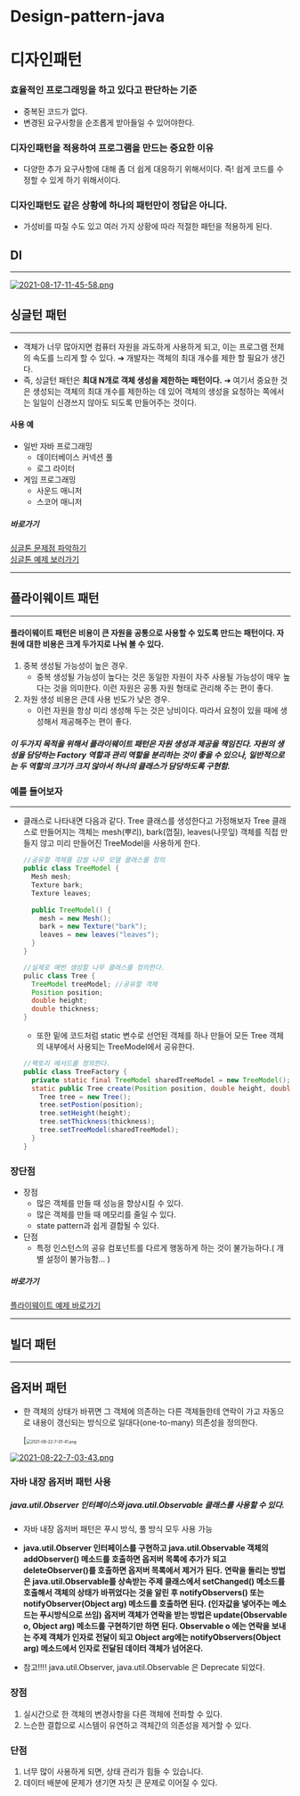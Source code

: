# Design-pattern-java
# 디자인패턴

### 효율적인 프로그래밍을 하고 있다고 판단하는 기준

- 중복된 코드가 없다.
- 변경된 요구사항을 순조롭게 받아들일 수 있어야한다.

### 디자인패턴을 적용하여 프로그램을 만드는 중요한 이유

- 다양한 추가 요구사항에 대해 좀 더 쉽게 대응하기 위해서이다. 즉! 쉽게 코드를 수정할 수 있게 하기 위해서이다.

### 디자인패턴도 같은 상황에 하나의 패턴만이 정답은 아니다.

- 가성비를 따질 수도 있고 여러 가지 상황에 따라 적절한 패턴을 적용하게 된다.



## DI

-------------

[![2021-08-17-11-45-58.png](https://i.postimg.cc/fLZvz8f0/2021-08-17-11-45-58.png)](https://postimg.cc/wtfNFcP6)

## 싱글턴 패턴

------------------

- 객체가 너무 많아지면 컴퓨터 자원을 과도하게 사용하게 되고, 이는 프로그램 전체의 속도를 느리게 할 수 있다. ➔ 개발자는 객체의 최대 개수를 제한 할 필요가 생긴다.
- 즉, 싱글턴 패턴은 **최대 N개로 객체 생성을 제한하는 패턴이다.** ➔ 여기서 중요한 것은 생성되는 객체의 최대 개수를 제한하는 데 있어 객체의 생성을 요청하는 쪽에서는 일일이 신경쓰지 않아도 되도록 만들어주는 것이다.

#### 사용 예

- 일반 자바 프로그래밍
  - 데이터베이스 커넥션 풀
  - 로그 라이터
- 게임 프로그래밍 
  - 사운드 매니저
  - 스코어 매니저

##### 바로가기
[싱글톤 문제점 파악하기](https://github.com/JangHyeonJun2/Design-pattern-java/tree/master/src/main/java/case1)<br>
[싱글톤 예제 보러가기](https://github.com/JangHyeonJun2/Design-pattern-java/tree/master/src/main/java/case2)

-----------------------
## 플라이웨이트 패턴

--------------

#### 플라이웨이트 패턴은 비용이 큰 자원을 공통으로 사용할 수 있도록 만드는 패턴이다. 자원에 대한 비용은 크게 두가지로 나눠 볼 수 있다.

1. 중복 생성될 가능성이 높은 경우.
   - 중복 생성될 가능성이 높다는 것은 동일한 자원이 자주 사용될 가능성이 매우 높다는 것을 의미한다. 이런 자원은 공통 자원 형태로 관리해 주는 편이 좋다.
2. 자원 생성 비용은 큰데 사용 빈도가 낮은 경우.
   - 이런 자원을 항상 미리 생성해 두는 것은 낭비이다. 따라서 요청이 있을 때에 생성해서 제공해주는 편이 좋다. 

##### 이 두가지 목적을 위해서 플라이웨이트 패턴은 자원 생성과 제공을 책임진다. 자원의 생성을 담당하는 Factory 역할과 관리 역할을 분리하는 것이 좋을 수 있으나, 일반적으로는 두 역할의 크기가 크지 않아서 하나의 클래스가 담당하도록 구현함.

### 예를 들어보자

---------

- 클래스로 나타내면 다음과 같다. Tree 클래스를 생성한다고 가정해보자 Tree 클래스로 만들어지는 객체는 mesh(뿌리), bark(껍질), leaves(나뭇잎) 객체를 직접 만들지 않고 미리 만들어진 TreeModel을 사용하게 한다.

  ```java
  //공유할 객체를 감쌀 나무 모델 클래스를 정의
  public class TreeModel {
    Mesh mesh;
    Texture bark;
    Texture leaves;
    
    public TreeModel() {
      mesh = new Mesh();
      bark = new Texture("bark");
      leaves = new leaves("leaves");
    }
  }
  ```

  ```java
  //실제로 매번 생성할 나무 클래스를 정의한다.
  pulic class Tree {
    TreeModel treeModel; //공유할 객체
    Position position;
    double height;
    double thickness;
  }
  ```

  - 또한 밑에 코드처럼  static 변수로 선언된 객체를 하나 만들어 모든 Tree 객체의 내부에서 사용되는 TreeModel에서 공유한다.

  ```java
  //팩토리 메서드를 정의한다.
  public class TreeFactory {
    private static final TreeModel sharedTreeModel = new TreeModel();
    static public Tree create(Position position, double height, double thickness) {
      Tree tree = new Tree();
      tree.setPostion(position);
      tree.setHeight(height);
      tree.setThickness(thickness);
      tree.setTreeModel(sharedTreeModel);
    }
  }
  ```

  

### 장단점

- 장점
  - 많은 객체를 만들 때 성능을 향상시킬 수 있다.
  - 많은 객체를 만들 때 메모리를 줄일 수 있다.
  - state pattern과 쉽게 결합될 수 있다.
- 단점
  - 특정 인스턴스의 공유 컴포넌트를 다르게 행동하게 하는 것이 불가능하다.( 개별 설정이 불가능함... )

##### 바로가기
[플라이웨이트 예제 바로가기](https://github.com/JangHyeonJun2/Design-pattern-java/tree/master/src/main/java/case3/step3)

-----------------

 ## 빌더 패턴

------------

## 옵저버 패턴

- 한 객체의 상태가 바뀌면 그 객체에 의존하는 다른 객체들한테 연락이 가고 자동으로 내용이 갱신되는 방식으로 일대다(one-to-many) 의존성을 정의한다.

  [<img src="https://i.postimg.cc/3JG6yFtB/2021-08-22-7-01-41.png" alt="2021-08-22-7-01-41.png" style="zoom:50%;" />

  

[![2021-08-22-7-03-43.png](https://i.postimg.cc/5tDLFL7B/2021-08-22-7-03-43.png)](https://postimg.cc/yJXkMgzx)



### 자바 내장 옵저버 패턴 사용

##### java.util.Observer 인터페이스와 java.util.Observable 클래스를 사용할 수 있다.

- 자바 내장 옵저버 패턴은 푸시 방식, 풀 방식 모두 사용 가능

- **java.util.Observer 인터페이스를 구현하고 java.util.Observable 객체의 addObserver() 메소드를 호출하면 옵저버 목록에 추가가 되고 deleteObserver()를 호출하면 옵저버 목록에서 제거가 된다.**
  **연락을 돌리는 방법은 java.util.Observable를 상속받는 주제 클래스에서 setChanged() 메소드를 호출해서 객체의 상태가 바뀌었다는 것을 알린 후 notifyObservers() 또는 notifyObserver(Object arg) 메소드를 호출하면 된다. (인자값을 넣어주는 메소드는 푸시방식으로 쓰임)**
  **옵저버 객체가 연락을 받는 방법은 update(Observable o, Object arg) 메소드를 구현하기만 하면 된다. Observable o 에는 연락을 보내는 주제 객체가 인자로 전달이 되고 Object arg에는 notifyObservers(Object arg) 메소드에서 인자로 전달된 데이터 객체가 넘어온다.**
- 참고!!!! java.util.Observer, java.util.Observable 은 Deprecate 되었다.

### 장점

1. 실시간으로 한 객체의 변경사항을 다른 객체에 전파할 수 있다.
2. 느슨한 결합으로 시스템이 유연하고 객체간의 의존성을 제거할 수 있다.

### 단점

1. 너무 많이 사용하게 되면, 상태 관리가 힘들 수 있습니다.
2. 데이터 배분에 문제가 생기면 자칫 큰 문제로 이어질 수 있다.
